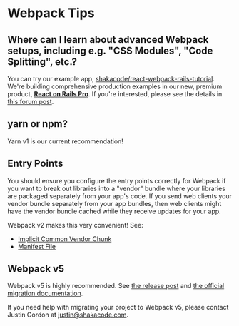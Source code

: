 # Webpack Tips

## Where can I learn about advanced Webpack setups, including e.g. "CSS Modules", "Code Splitting", etc.?

You can try our example app, [shakacode/react-webpack-rails-tutorial](https://github.com/shakacode/react-webpack-rails-tutorial). We're building comprehensive production examples in our new, premium product, [**React on Rails Pro**](https://forum.shakacode.com/t/introducing-react-on-rails-pro-subscriptions/785). If you're interested, please see the details in [this forum post](https://forum.shakacode.com/t/introducing-react-on-rails-pro-subscriptions/785).

## yarn or npm?

Yarn v1 is our current recommendation!

## Entry Points

You should ensure you configure the entry points correctly for Webpack if you want to break out libraries into a "vendor" bundle where your libraries are packaged separately from your app's code. If you send web clients your vendor bundle separately from your app bundles, then web clients might have the vendor bundle cached while they receive updates for your app.

Webpack v2 makes this very convenient! See:

- [Implicit Common Vendor Chunk](https://webpack.js.org/guides/code-splitting-libraries/#implicit-common-vendor-chunk)
- [Manifest File](https://webpack.js.org/guides/code-splitting-libraries/#manifest-file)

## Webpack v5

Webpack v5 is highly recommended. See [the release post](https://webpack.js.org/blog/2020-10-10-webpack-5-release/) and [the official migration documentation](https://webpack.js.org/migrate/5/).

If you need help with migrating your project to Webpack v5, please contact Justin Gordon at [justin@shakacode.com](mailto:justin@shakacode.com).
